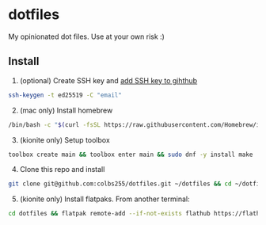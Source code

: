 # dotfiles

My opinionated dot files. Use at your own risk :)

## Install

1. (optional) Create SSH key and [add SSH key to gihthub](https://docs.github.com/en/authentication/connecting-to-github-with-ssh/adding-a-new-ssh-key-to-your-github-account)
``` bash
ssh-keygen -t ed25519 -C "email"
```
2. (mac only) Install homebrew
``` bash
/bin/bash -c "$(curl -fsSL https://raw.githubusercontent.com/Homebrew/install/HEAD/install.sh)"
```
3. (kionite only) Setup toolbox
``` bash
toolbox create main && toolbox enter main && sudo dnf -y install make
```
4. Clone this repo and install
``` bash
git clone git@github.com:colbs255/dotfiles.git ~/dotfiles && cd ~/dotfiles && make
```
5. (kionite only) Install flatpaks. From another terminal:
``` bash
cd dotfiles && flatpak remote-add --if-not-exists flathub https://flathub.org/repo/flathub.flatpakrepo && flatpak install flathub $(cat linux/flatpaks.txt)
```
